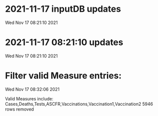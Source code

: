 
# 2021-11-17 inputDB updates 
 Wed Nov 17 08:21:10 2021 


# 2021-11-17 08:21:10 updates 
 Wed Nov 17 08:21:10 2021 


# Filter valid Measure entries: 
 Wed Nov 17 08:32:06 2021 

Valid Measures include: Cases,Deaths,Tests,ASCFR,Vaccinations,Vaccination1,Vaccination2
 5946 rows removed